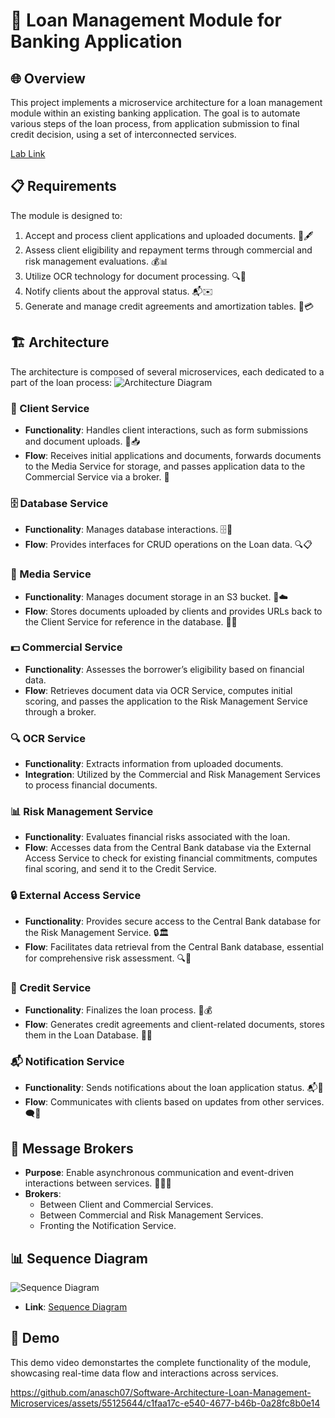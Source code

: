 # 💼 Loan Management Module for Banking Application

## 🌐 Overview
This project implements a microservice architecture for a loan management module within an existing banking application. The goal is to automate various steps of the loan process, from application submission to final credit decision, using a set of interconnected services.

[Lab Link](https://insatunisia.github.io/TP-ArchLog/tp4/)

## 📋 Requirements
The module is designed to:
1. Accept and process client applications and uploaded documents. 📄🖋️
2. Assess client eligibility and repayment terms through commercial and risk management evaluations. 💰📊
3. Utilize OCR technology for document processing. 🔍🤖
4. Notify clients about the approval status. 📬✉️
5. Generate and manage credit agreements and amortization tables. 📝💳

## 🏗️ Architecture
The architecture is composed of several microservices, each dedicated to a part of the loan process:
![Architecture Diagram](https://github.com/anasch07/Software-Architecture-Loan-Management-Microservices/assets/98924792/fb7b65d0-fe55-4a93-9996-4ef6df6b3722)

### 🤝 Client Service
- **Functionality**: Handles client interactions, such as form submissions and document uploads. 🤝📥
- **Flow**: Receives initial applications and documents, forwards documents to the Media Service for storage, and passes application data to the Commercial Service via a broker. 🔄

### 🗄️ Database Service
- **Functionality**: Manages database interactions. 🗄️💾
- **Flow**: Provides interfaces for CRUD operations on the Loan data. 🔍📋

### 📂 Media Service
- **Functionality**: Manages document storage in an S3 bucket. 📂☁️
- **Flow**: Stores documents uploaded by clients and provides URLs back to the Client Service for reference in the database. 📄🔗

### 💵 Commercial Service
- **Functionality**: Assesses the borrower’s eligibility based on financial data.
- **Flow**: Retrieves document data via OCR Service, computes initial scoring, and passes the application to the Risk Management Service through a broker.

### 🔍 OCR Service
- **Functionality**: Extracts information from uploaded documents.
- **Integration**: Utilized by the Commercial and Risk Management Services to process financial documents.

### 📊 Risk Management Service
- **Functionality**: Evaluates financial risks associated with the loan.
- **Flow**: Accesses data from the Central Bank database via the External Access Service to check for existing financial commitments, computes final scoring, and send it to the Credit Service.

### 🔒 External Access Service
- **Functionality**: Provides secure access to the Central Bank database for the Risk Management Service. 🔒🏛️
- **Flow**: Facilitates data retrieval from the Central Bank database, essential for comprehensive risk assessment. 🔍🔐

### 🏁 Credit Service
- **Functionality**: Finalizes the loan process. 🏁💰
- **Flow**: Generates credit agreements and client-related documents, stores them in the Loan Database. 📄💼

### 📬 Notification Service
- **Functionality**: Sends notifications about the loan application status. 📬📧
- **Flow**: Communicates with clients based on updates from other services. 🗨️📩

## 📨 Message Brokers
- **Purpose**: Enable asynchronous communication and event-driven interactions between services. 📨📨📨
- **Brokers**:
  - Between Client and Commercial Services.
  - Between Commercial and Risk Management Services.
  - Fronting the Notification Service.

## 📊 Sequence Diagram
![Sequence Diagram](https://github.com/anasch07/Software-Architecture-Loan-Management-Microservices/assets/98924792/00c624d5-9c49-481b-adee-8577d4cc478c)
- **Link**: [Sequence Diagram](https://mermaid.live/view#pako:eNq1Vstu2zAQ_BVCZ_fUmw4B_EiBAkkL2M3Nlw21dghLpEpSSdMg_15SlCyRougAqX2w5d2ZfZDDFd8yKgrM8kzh7wY5xQ2Do4Rqz4n51CA1o6wGrsm6ZGh-QJF95p732Rxqh_KZURyDSWeLke6xYOBxWkuKsvu6augJu3qWFfwV3BiJs8YYG9DwCAq9PL0xlepOAN-sHN4-nyNF-xdVhZIyKP01OJtTmX5J4AqoZuKccGRK5v253noJzf9Upi1Tp3vgcMQq3C7rIoMvFeX2j0bJoVxSikp5UXoXcb5UlLXJIqFcAT_1XXcmYm3p5ZZGKIHcWlMq4Q-h2YFRsIvqUceOMID7dlr-cnPj6TwnD3UpoCAHVqI)


## 🎥 Demo
This demo video demonstartes the complete functionality of the module, showcasing real-time data flow and interactions across services.




https://github.com/anasch07/Software-Architecture-Loan-Management-Microservices/assets/55125644/c1faa17c-e540-4677-b46b-0a28fc8b0e14


